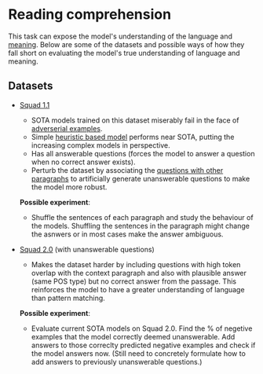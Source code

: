 # Reading comprehension
This task can expose the model's understanding of the language and [meaning](https://plato.stanford.edu/entries/meaning/). Below are some of the datasets and possible ways of how they fall short on evaluating the model's true understanding of language and meaning.


## Datasets
- [Squad 1.1][1]
  * SOTA models trained on this dataset miserably fail in the face of [adverserial examples].
  * Simple [heuristic based model] performs near SOTA, putting the increasing complex models in perspective.
  * Has all answerable questions (forces the model to answer a question when no correct answer exists).
  * Perturb the dataset by associating the [questions with other paragraphs] to artificially generate unanswerable questions to make the model more robust.
  
  **Possible experiment**: 
  * Shuffle the sentences of each paragraph and study the behaviour of the models. Shuffling the sentences in the paragraph might change the asnwers or in most cases make the answer ambiguous.
- [Squad 2.0][2] (with unanswerable questions)
  * Makes the dataset harder by including questions with high token overlap with the context paragraph and also with plausible answer (same POS type) but no correct answer from the passage. This reinforces the model to have a greater understanding of language than pattern matching.
  
  **Possible experiment**: 
  * Evaluate current SOTA models on Squad 2.0. Find the % of negetive examples that the model correctly deemed unanswerable. Add answers to those correclty predicted negative examples and check if the model answers now. (Still need to concretely formulate how to add answers to previously unanswerable questions.)
 
 [1]: https://arxiv.org/abs/1606.05250
 [2]: https://arxiv.org/abs/1806.03822
 [adverserial examples]: https://arxiv.org/abs/1707.07328
 [heuristic based model]: https://arxiv.org/abs/1703.04816
 [questions with other paragraphs]: https://arxiv.org/pdf/1710.10723.pdf
